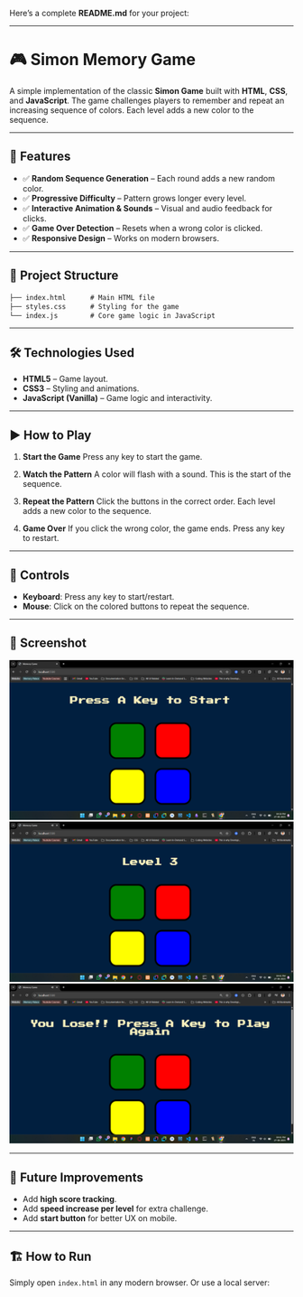 Here’s a complete **README.md** for your project:

---

# 🎮 Simon Memory Game

A simple implementation of the classic **Simon Game** built with **HTML**, **CSS**, and **JavaScript**. The game challenges players to remember and repeat an increasing sequence of colors. Each level adds a new color to the sequence.

---

## 🚀 Features

* ✅ **Random Sequence Generation** – Each round adds a new random color.
* ✅ **Progressive Difficulty** – Pattern grows longer every level.
* ✅ **Interactive Animation & Sounds** – Visual and audio feedback for clicks.
* ✅ **Game Over Detection** – Resets when a wrong color is clicked.
* ✅ **Responsive Design** – Works on modern browsers.

---

## 📂 Project Structure

```
├── index.html      # Main HTML file
├── styles.css      # Styling for the game
└── index.js        # Core game logic in JavaScript
```

---

## 🛠 Technologies Used

* **HTML5** – Game layout.
* **CSS3** – Styling and animations.
* **JavaScript (Vanilla)** – Game logic and interactivity.

---

## ▶️ How to Play

1. **Start the Game**
   Press any key to start the game.

2. **Watch the Pattern**
   A color will flash with a sound. This is the start of the sequence.

3. **Repeat the Pattern**
   Click the buttons in the correct order. Each level adds a new color to the sequence.

4. **Game Over**
   If you click the wrong color, the game ends. Press any key to restart.

---

## 🔑 Controls

* **Keyboard**: Press any key to start/restart.
* **Mouse**: Click on the colored buttons to repeat the sequence.

---

## 📸 Screenshot 
![Game Start](img/gameStart.png "Game Start")
![On Level 3](img/level3.png "On Level 3")
![Game Over](img/gameOver.png "Game Over")


---

## 🧩 Future Improvements

* Add **high score tracking**.
* Add **speed increase per level** for extra challenge.
* Add **start button** for better UX on mobile.

---

## 🏗 How to Run

Simply open `index.html` in any modern browser.
Or use a local server:

